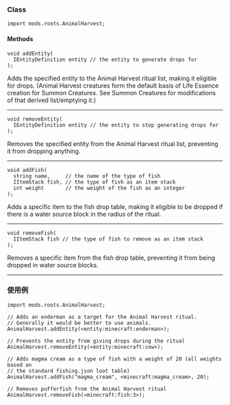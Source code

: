 ### Class

```zenscript
import mods.roots.AnimalHarvest;
```

#### Methods

```zenscript
void addEntity(
  IEntityDefinition entity // the entity to generate drops for
);
```

Adds the specified entity to the Animal Harvest ritual list, making it eligible for drops. (Animal Harvest creatures form the default basis of Life Essence creation for Summon Creatures. See Summon Creatures for modifications of that derived list/emptying it.)

---


```zenscript
void removeEntity(
  IEntityDefinition entity // the entity to stop generating drops for
);
```

Removes the specified entity from the Animal Harvest ritual list, preventing it from dropping anything.

---


```zenscript
void addFish(
  string name,     // the name of the type of fish
  IItemStack fish, // the type of fish as an item stack
  int weight       // the weight of the fish as an integer
);
```

Adds a specific item to the fish drop table, making it eligible to be dropped if there is a water source block in the radius of the ritual.

---


```zenscript
void removeFish(
  IItemStack fish // the type of fish to remove as an item stack
);
```

Removes a specific item from the fish drop table, preventing it from being dropped in water source blocks.

---


### 使用例

```zenscript
import mods.roots.AnimalHarvest;

// Adds an enderman as a target for the Animal Harvest ritual.
// Generally it would be better to use animals.
AnimalHarvest.addEntity(<entity:minecraft:enderman>);

// Prevents the entity from giving drops during the ritual
AnimalHarvest.removeEntity(<entity:minecraft:cow>);

// Adds magma cream as a type of fish with a weight of 20 (all weights based on 
// the standard fishing.json loot table)
AnimalHarvest.addFish("magma_cream", <minecraft:magma_cream>, 20);

// Removes pufferfish from the Animal Harvest ritual
AnimalHarvest.removeFish(<minecraft:fish:3>);
```
